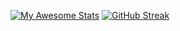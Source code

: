 [![My Awesome Stats](https://awesome-github-stats.azurewebsites.net/user-stats/ironashram?cardType=level&theme=github-dark&preferLogin=true)](https://git.io/awesome-stats-card) [![GitHub Streak](https://streak-stats.demolab.com?user=ironashram&theme=dark&hide_border=true)](https://git.io/streak-stats)
